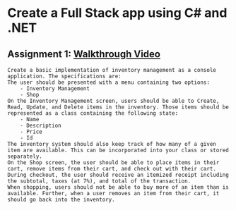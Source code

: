 # Create a Full Stack app using C# and .NET
## Assignment 1: [Walkthrough Video](https://www.youtube.com/watch?v=kzShma2bj_g)
    Create a basic implementation of inventory management as a console application. The specifications are:
    The user should be presented with a menu containing two options:
        - Inventory Management
        - Shop
    On the Inventory Management screen, users should be able to Create, Read, Update, and Delete items in the inventory. Those items should be represented as a class containing the following state:
        - Name
        - Description
        - Price
        - Id
    The inventory system should also keep track of how many of a given item are available. This can be incorporated into your class or stored separately.
    On the Shop screen, the user should be able to place items in their cart, remove items from their cart, and check out with their cart.
    During checkout, the user should receive an itemized receipt including the subtotal, taxes (at 7%), and total of the transaction.
    When shopping, users should not be able to buy more of an item than is available. Further, when a user removes an item from their cart, it should go back into the inventory.

